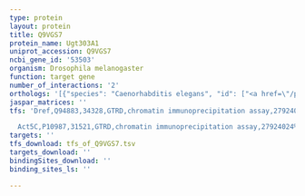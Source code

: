 ```yaml
---
type: protein
layout: protein
title: Q9VGS7
protein_name: Ugt303A1
uniprot_accession: Q9VGS7
ncbi_gene_id: '53503'
organism: Drosophila melanogaster
function: target gene
number_of_interactions: '2'
orthologs: '[{"species": "Caenorhabditis elegans", "id": ["<a href=\"/protein/a5jyt6\">A5JYT6</a>"]}]'
jaspar_matrices: ''
tfs: 'Dref,Q94883,34328,GTRD,chromatin immunoprecipitation assay,27924024%5Buid%5D,No

  Act5C,P10987,31521,GTRD,chromatin immunoprecipitation assay,27924024%5Buid%5D,No'
targets: ''
tfs_download: tfs_of_Q9VGS7.tsv
targets_download: ''
bindingSites_download: ''
binding_sites_ls: ''

---
```

